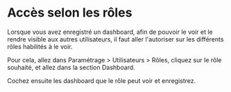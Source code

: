 # Accès selon les rôles

Lorsque vous avez enregistré un dashboard, afin de pouvoir le voir et le rendre visible aux autres utilisateurs, il faut aller l'autoriser sur les différents rôles habilités à le voir.

Pour cela, allez dans Paramétrage > Utilisateurs > Rôles, cliquez sur le rôle souhaité, et allez dans la section Dashboard.&#x20;

Cochez ensuite les dashboard que le rôle peut voir et enregistrez.
